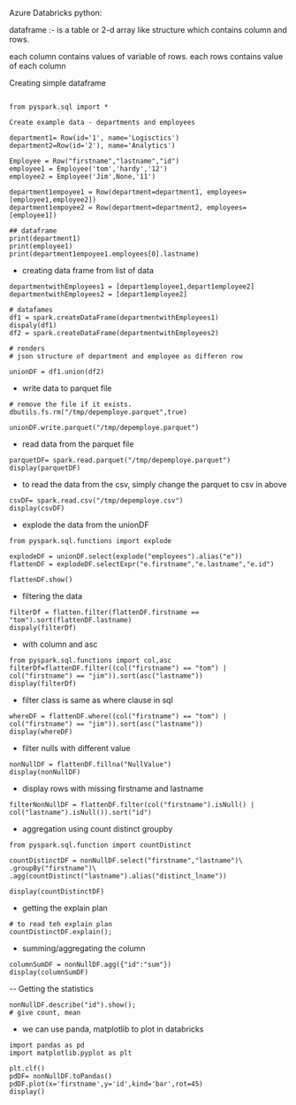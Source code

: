 Azure Databricks python:

dataframe :- is a table or 2-d array like structure which contains column and rows.

each column contains values of variable of rows.
each rows contains value of each column

Creating simple dataframe

```

from pyspark.sql import *

Create example data - departments and employees

department1= Row(id='1', name='Logisctics')
department2=Row(id='2'), name='Analytics')

Employee = Row("firstname","lastname","id")
employee1 = Employee('tom','hardy','12')
employee2 = Employee('Jim',None,'11')

department1empoyee1 = Row(department=department1, employees=[employee1,employee2])
department1empoyee2 = Row(department=department2, employees=[employee1])

## dataframe
print(department1)
print(employee1)
print(department1empoyee1.employees[0].lastname)
```
- creating data frame from list of data

```
departmentwithEmployees1 = [depart1employee1,depart1employee2]
departmentwithEmployees2 = [depart1employee2]

# datafames
df1 = spark.createDataFrame(departmentwithEmployees1)
dispaly(df1)
df2 = spark.createDataFrame(departmentwithEmployees2)

# renders
# json structure of department and employee as differen row
```

```
unionDF = df1.union(df2)
```

- write data to parquet file

```
# remove the file if it exists.
dbutils.fs.rm("/tmp/depemploye.parquet",true)

unionDF.write.parquet("/tmp/depemploye.parquet")
```

- read data from the parquet file 

```
parquetDF= spark.read.parquet("/tmp/depemploye.parquet")
display(parquetDF)
```

- to read the data from the csv, simply change the parquet to csv in above


```
csvDF= spark.read.csv("/tmp/depemploye.csv")
display(csvDF)
```

- explode the data from the unionDF
```
from pyspark.sql.functions import explode

explodeDF = unionDF.select(explode("employees").alias("e"))
flattenDF = explodeDF.selectExpr("e.firstname","e.lastname","e.id")

flattenDF.show()
```

- filtering the data

```
filterDf = flatten.filter(flattenDF.firstname == "tom").sort(flattenDF.lastname)
dispaly(filterDf)
```
- with column and asc

```
from pyspark.sql.functions import col,asc
filterDf=flattenDF.filter((col("firstname") == "tom") | col("firstname") == "jim")).sort(asc("lastname"))
display(filterDf)
```

- filter class is same as where clause in sql

```
whereDF = flattenDF.where((col("firstname") == "tom") | col("firstname") == "jim")).sort(asc("lastname"))
display(whereDF)
```

- filter nulls with different value
```
nonNullDF = flattenDF.fillna("NullValue")
display(nonNullDF)
```

- display rows with missing firstname and lastname
```
filterNonNullDF = flattenDF.filter(col("firstname").isNull() | col("lastname").isNull()).sort("id")
```

- aggregation using count distinct groupby

```
from pyspark.sql.function import countDistinct

countDistinctDF = nonNullDF.select("firstname","lastname")\
.groupBy("firstname")\
.agg(countDistinct("lastname").alias("distinct_lname"))

display(countDistinctDF)
```

- getting the explain plan

```
# to read teh explain plan
countDistinctDF.explain();
```

- summing/aggregating the column

```
columnSumDF = nonNullDF.agg({"id":"sum"})
display(columnSumDF)
```

-- Getting the statistics

```
nonNullDF.describe("id").show();
# give count, mean
```

- we can use panda, matplotlib to plot in databricks

```
import pandas as pd
import matplotlib.pyplot as plt

plt.clf()
pdDF= nonNullDF.toPandas()
pdDF.plot(x='firstname',y='id',kind='bar',rot=45)
display()
```
